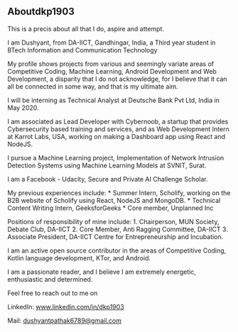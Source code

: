 ## Aboutdkp1903

This is a precis about all that I do, aspire and attempt.

I am Dushyant, from DA-IICT, Gandhingar, India, a Third year student in BTech Information and Communication Technology

My profile shows projects from various and seemingly variate areas of Competitive Coding, Machine Learning, Android Development and Web Development, a disparity that I do not acknowledge, for I believe that it can all be connected in some way, and that is my ultimate aim.

I will be interning as Technical Analyst at Deutsche Bank Pvt Ltd, India in May 2020.

I am associated as Lead Developer with Cybernoob, a startup that provides Cybersecurity based training and services, and as Web Development Intern at Karrot Labs, USA, working on making a Dashboard app using React and NodeJS.

I pursue a Machine Learning project, Implementation of Network Intrusion Detection Systems using Machine Learning Models at SVNIT, Surat.

I am a Facebook - Udacity, Secure and Private AI Challenge Scholar.

My previous experiences include:
    * Summer Intern, Scholify, working on the B2B website of Scholify using React, NodeJS and MongoDB.
    * Technical Content Writing Intern, GeeksforGeeks
    * Core member, Unplanned Inc
    
Positions of responsibility of mine include:
    1. Chairperson, MUN Society, Debate Club, DA-IICT
    2. Core Member, Anti Ragging Committee, DA-IICT
    3. Associate President, DA-IICT Centre for Entrepreneurship and Incubation.
    
I am an active open source contributor in the areas of Competitive Coding, Kotlin language development, KTor, and Android. 

I am a passionate reader, and I believe I am extremely energetic, enthusiastic and determined.

Feel free to reach out to me on

LinkedIn: www.linkedin.com/in/dkp1903

Mail: dushyantpathak6789@gmail.com
